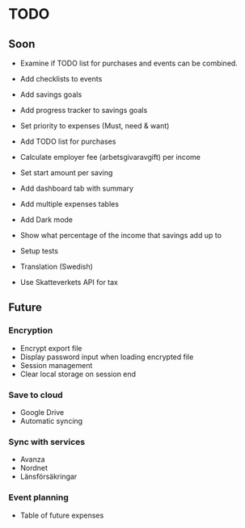 # TODO

## Soon

- Examine if TODO list for purchases and events can be combined. 

- Add checklists to events

- Add savings goals
- Add progress tracker to savings goals

- Set priority to expenses (Must, need & want)
- Add TODO list for purchases 

- Calculate employer fee (arbetsgivaravgift) per income

- Set start amount per saving

- Add dashboard tab with summary 

- Add multiple expenses tables

- Add Dark mode

- Show what percentage of the income that savings add up to 

- Setup tests

- Translation (Swedish)

- Use Skatteverkets API for tax


## Future

### Encryption
- Encrypt export file
- Display password input when loading encrypted file
- Session management
- Clear local storage on session end

### Save to cloud
- Google Drive
- Automatic syncing

### Sync with services
- Avanza
- Nordnet
- Länsförsäkringar

### Event planning
- Table of future expenses
